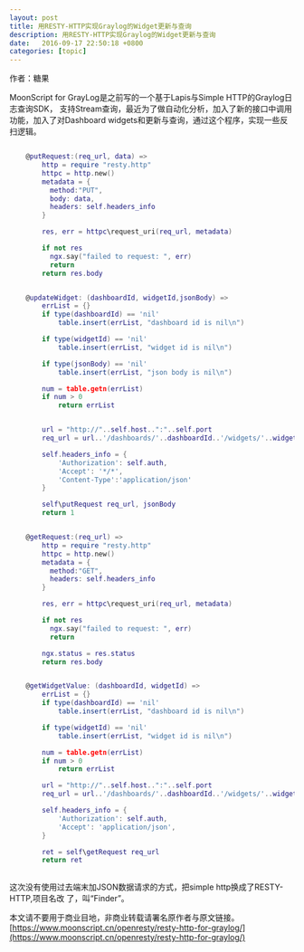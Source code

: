 ```yaml
---
layout: post
title: 用RESTY-HTTP实现Graylog的Widget更新与查询
description: 用RESTY-HTTP实现Graylog的Widget更新与查询
date:   2016-09-17 22:50:18 +0800 
categories: [topic]
---
```

作者：糖果

MoonScript for GrayLog是之前写的一个基于Lapis与Simple HTTP的Graylog日志查询SDK，
支持Stream查询，最近为了做自动化分析，加入了新的接口中调用功能，加入了对Dashboard
widgets和更新与查询，通过这个程序，实现一些反扫逻辑。


```lua

    @putRequest:(req_url, data) =>
        http = require "resty.http"
        httpc = http.new()
        metadata = {
          method:"PUT",
          body: data,
          headers: self.headers_info
        }

        res, err = httpc\request_uri(req_url, metadata)

        if not res
          ngx.say("failed to request: ", err)
          return
        return res.body


    @updateWidget: (dashboardId, widgetId,jsonBody) =>
        errList = {}
        if type(dashboardId) == 'nil'
            table.insert(errList, "dashboard id is nil\n")

        if type(widgetId) == 'nil'
            table.insert(errList, "widget id is nil\n")

        if type(jsonBody) == 'nil'
            table.insert(errList, "json body is nil\n")

        num = table.getn(errList) 
        if num > 0 
            return errList


        url = "http://"..self.host..":"..self.port
        req_url = url..'/dashboards/'..dashboardId..'/widgets/'..widgetId

        self.headers_info = {
            'Authorization': self.auth, 
            'Accept': '*/*',
            'Content-Type':'application/json'
        }

        self\putRequest req_url, jsonBody
        return 1


    @getRequest:(req_url) =>
        http = require "resty.http"
        httpc = http.new()
        metadata = {
          method:"GET",
          headers: self.headers_info
        }

        res, err = httpc\request_uri(req_url, metadata)

        if not res
          ngx.say("failed to request: ", err)
          return

        ngx.status = res.status
        return res.body


    @getWidgetValue: (dashboardId, widgetId) =>
        errList = {}
        if type(dashboardId) == 'nil'
            table.insert(errList, "dashboard id is nil\n")

        if type(widgetId) == 'nil'
            table.insert(errList, "widget id is nil\n")

        num = table.getn(errList) 
        if num > 0 
            return errList

        url = "http://"..self.host..":"..self.port
        req_url = url..'/dashboards/'..dashboardId..'/widgets/'..widgetId..'/value'

        self.headers_info = {
            'Authorization': self.auth, 
            'Accept': 'application/json',
        }

        ret = self\getRequest req_url
        return ret
        
```        
这次没有使用过去端末加JSON数据请求的方式，把simple http换成了RESTY-HTTP,项目名改
了，叫“Finder”。


本文请不要用于商业目地，非商业转载请署名原作者与原文链接。
[https://www.moonscript.cn/openresty/resty-http-for-graylog/](https://www.moonscript.cn/openresty/resty-http-for-graylog/)